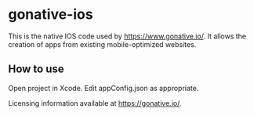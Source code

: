 gonative-ios
============

This is the native IOS code used by https://www.gonative.io/. It allows the creation of apps from existing mobile-optimized websites.

How to use
------------
Open project in Xcode. Edit appConfig.json as appropriate.

Licensing information available at https://gonative.io/.
